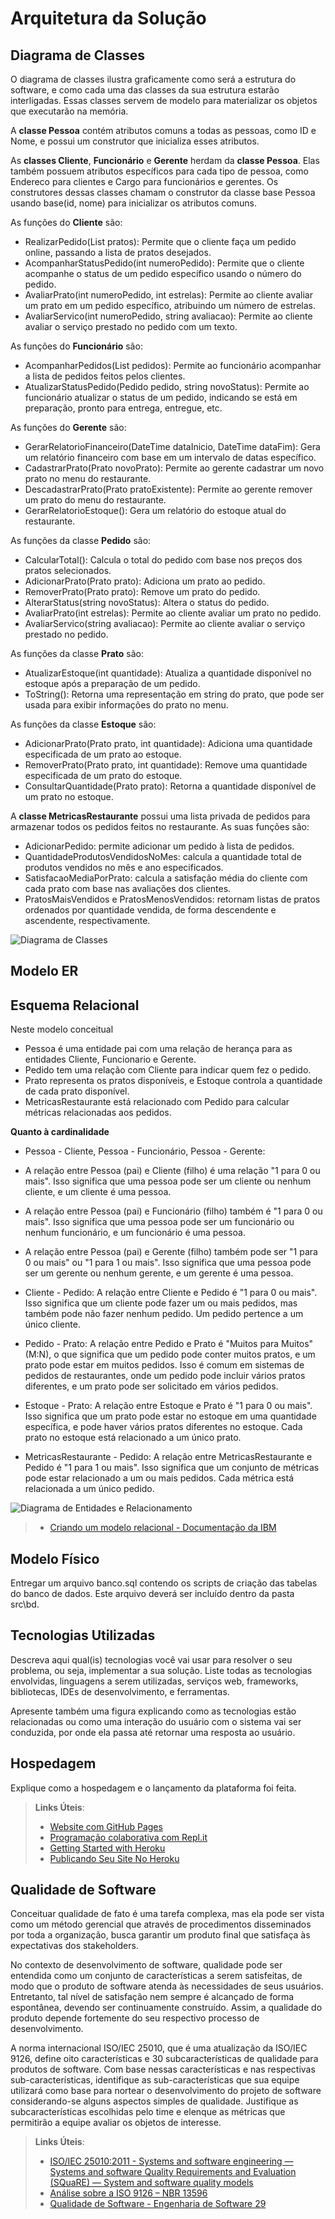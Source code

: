 # Arquitetura da Solução

## Diagrama de Classes

O diagrama de classes ilustra graficamente como será a estrutura do software, e como cada uma das classes da sua estrutura estarão interligadas. Essas classes servem de modelo para materializar os objetos que executarão na memória.

A **classe Pessoa** contém atributos comuns a todas as pessoas, como ID e Nome, e possui um construtor que inicializa esses atributos.

As **classes Cliente**, **Funcionário** e **Gerente** herdam da **classe Pessoa**. Elas também possuem atributos específicos para cada tipo de pessoa, como Endereco para clientes e Cargo para funcionários e gerentes. Os construtores dessas classes chamam o construtor da classe base Pessoa usando base(id, nome) para inicializar os atributos comuns.

As funções do **Cliente** são:
* RealizarPedido(List<Prato> pratos): Permite que o cliente faça um pedido online, passando a lista de pratos desejados.
* AcompanharStatusPedido(int numeroPedido): Permite que o cliente acompanhe o status de um pedido específico usando o número do pedido.
* AvaliarPrato(int numeroPedido, int estrelas): Permite ao cliente avaliar um prato em um pedido específico, atribuindo um número de estrelas.
* AvaliarServico(int numeroPedido, string avaliacao): Permite ao cliente avaliar o serviço prestado no pedido com um texto.

As funções do **Funcionário** são:
* AcompanharPedidos(List<Pedido> pedidos): Permite ao funcionário acompanhar a lista de pedidos feitos pelos clientes.
* AtualizarStatusPedido(Pedido pedido, string novoStatus): Permite ao funcionário atualizar o status de um pedido, indicando se está em preparação, pronto para entrega, entregue, etc.

As funções do **Gerente** são:
* GerarRelatorioFinanceiro(DateTime dataInicio, DateTime dataFim): Gera um relatório financeiro com base em um intervalo de datas específico.
* CadastrarPrato(Prato novoPrato): Permite ao gerente cadastrar um novo prato no menu do restaurante.
* DescadastrarPrato(Prato pratoExistente): Permite ao gerente remover um prato do menu do restaurante.
* GerarRelatorioEstoque(): Gera um relatório do estoque atual do restaurante.

As funções da classe **Pedido** são:
* CalcularTotal(): Calcula o total do pedido com base nos preços dos pratos selecionados.
* AdicionarPrato(Prato prato): Adiciona um prato ao pedido.
* RemoverPrato(Prato prato): Remove um prato do pedido.
* AlterarStatus(string novoStatus): Altera o status do pedido.
* AvaliarPrato(int estrelas): Permite ao cliente avaliar um prato no pedido.
* AvaliarServico(string avaliacao): Permite ao cliente avaliar o serviço prestado no pedido.

As funções da classe **Prato** são:
* AtualizarEstoque(int quantidade): Atualiza a quantidade disponível no estoque após a preparação de um pedido.
* ToString(): Retorna uma representação em string do prato, que pode ser usada para exibir informações do prato no menu.

As funções da classe **Estoque** são:
* AdicionarPrato(Prato prato, int quantidade): Adiciona uma quantidade especificada de um prato ao estoque.
* RemoverPrato(Prato prato, int quantidade): Remove uma quantidade especificada de um prato do estoque.
* ConsultarQuantidade(Prato prato): Retorna a quantidade disponível de um prato no estoque.

A **classe MetricasRestaurante** possui uma lista privada de pedidos para armazenar todos os pedidos feitos no restaurante. As suas funções são:
* AdicionarPedido: permite adicionar um pedido à lista de pedidos.
* QuantidadeProdutosVendidosNoMes: calcula a quantidade total de produtos vendidos no mês e ano especificados.
* SatisfacaoMediaPorPrato: calcula a satisfação média do cliente com cada prato com base nas avaliações dos clientes.
* PratosMaisVendidos e PratosMenosVendidos: retornam listas de pratos ordenados por quantidade vendida, de forma descendente e ascendente, respectivamente.

![Diagrama de Classes](img/DClasses.jpeg)

## Modelo ER

## Esquema Relacional

Neste modelo conceitual
* Pessoa é uma entidade pai com uma relação de herança para as entidades Cliente, Funcionario e Gerente.
* Pedido tem uma relação com Cliente para indicar quem fez o pedido.
* Prato representa os pratos disponíveis, e Estoque controla a quantidade de cada prato disponível.
* MetricasRestaurante está relacionado com Pedido para calcular métricas relacionadas aos pedidos.

**Quanto à cardinalidade**
* Pessoa - Cliente, Pessoa - Funcionário, Pessoa - Gerente:

* A relação entre Pessoa (pai) e Cliente (filho) é uma relação "1 para 0 ou mais". Isso significa que uma pessoa pode ser um cliente ou nenhum cliente, e um cliente é uma pessoa.
* A relação entre Pessoa (pai) e Funcionário (filho) também é "1 para 0 ou mais". Isso significa que uma pessoa pode ser um funcionário ou nenhum funcionário, e um funcionário é uma pessoa.
* A relação entre Pessoa (pai) e Gerente (filho) também pode ser "1 para 0 ou mais" ou "1 para 1 ou mais". Isso significa que uma pessoa pode ser um gerente ou nenhum gerente, e um gerente é uma pessoa.

* Cliente - Pedido:
A relação entre Cliente e Pedido é "1 para 0 ou mais". Isso significa que um cliente pode fazer um ou mais pedidos, mas também pode não fazer nenhum pedido. Um pedido pertence a um único cliente.

* Pedido - Prato:
A relação entre Pedido e Prato é "Muitos para Muitos" (M:N), o que significa que um pedido pode conter muitos pratos, e um prato pode estar em muitos pedidos. Isso é comum em sistemas de pedidos de restaurantes, onde um pedido pode incluir vários pratos diferentes, e um prato pode ser solicitado em vários pedidos.

* Estoque - Prato:
A relação entre Estoque e Prato é "1 para 0 ou mais". Isso significa que um prato pode estar no estoque em uma quantidade específica, e pode haver vários pratos diferentes no estoque. Cada prato no estoque está relacionado a um único prato.

* MetricasRestaurante - Pedido:
A relação entre MetricasRestaurante e Pedido é "1 para 1 ou mais". Isso significa que um conjunto de métricas pode estar relacionado a um ou mais pedidos. Cada métrica está relacionada a um único pedido.

![Diagrama de Entidades e Relacionamento](img/DER.jpeg)

> - [Criando um modelo relacional - Documentação da IBM](https://www.ibm.com/docs/pt-br/cognos-analytics/10.2.2?topic=designer-creating-relational-model)

## Modelo Físico

Entregar um arquivo banco.sql contendo os scripts de criação das tabelas do banco de dados. Este arquivo deverá ser incluído dentro da pasta src\bd.

## Tecnologias Utilizadas

Descreva aqui qual(is) tecnologias você vai usar para resolver o seu problema, ou seja, implementar a sua solução. Liste todas as tecnologias envolvidas, linguagens a serem utilizadas, serviços web, frameworks, bibliotecas, IDEs de desenvolvimento, e ferramentas.

Apresente também uma figura explicando como as tecnologias estão relacionadas ou como uma interação do usuário com o sistema vai ser conduzida, por onde ela passa até retornar uma resposta ao usuário.

## Hospedagem

Explique como a hospedagem e o lançamento da plataforma foi feita.

> **Links Úteis**:
>
> - [Website com GitHub Pages](https://pages.github.com/)
> - [Programação colaborativa com Repl.it](https://repl.it/)
> - [Getting Started with Heroku](https://devcenter.heroku.com/start)
> - [Publicando Seu Site No Heroku](http://pythonclub.com.br/publicando-seu-hello-world-no-heroku.html)

## Qualidade de Software

Conceituar qualidade de fato é uma tarefa complexa, mas ela pode ser vista como um método gerencial que através de procedimentos disseminados por toda a organização, busca garantir um produto final que satisfaça às expectativas dos stakeholders.

No contexto de desenvolvimento de software, qualidade pode ser entendida como um conjunto de características a serem satisfeitas, de modo que o produto de software atenda às necessidades de seus usuários. Entretanto, tal nível de satisfação nem sempre é alcançado de forma espontânea, devendo ser continuamente construído. Assim, a qualidade do produto depende fortemente do seu respectivo processo de desenvolvimento.

A norma internacional ISO/IEC 25010, que é uma atualização da ISO/IEC 9126, define oito características e 30 subcaracterísticas de qualidade para produtos de software.
Com base nessas características e nas respectivas sub-características, identifique as sub-características que sua equipe utilizará como base para nortear o desenvolvimento do projeto de software considerando-se alguns aspectos simples de qualidade. Justifique as subcaracterísticas escolhidas pelo time e elenque as métricas que permitirão a equipe avaliar os objetos de interesse.

> **Links Úteis**:
>
> - [ISO/IEC 25010:2011 - Systems and software engineering — Systems and software Quality Requirements and Evaluation (SQuaRE) — System and software quality models](https://www.iso.org/standard/35733.html/)
> - [Análise sobre a ISO 9126 – NBR 13596](https://www.tiespecialistas.com.br/analise-sobre-iso-9126-nbr-13596/)
> - [Qualidade de Software - Engenharia de Software 29](https://www.devmedia.com.br/qualidade-de-software-engenharia-de-software-29/18209/)
